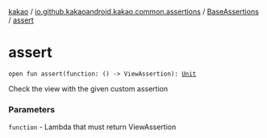 [kakao](../../index.md) / [io.github.kakaoandroid.kakao.common.assertions](../index.md) / [BaseAssertions](index.md) / [assert](./assert.md)

# assert

`open fun assert(function: () -> ViewAssertion): `[`Unit`](https://kotlinlang.org/api/latest/jvm/stdlib/kotlin/-unit/index.html)

Check the view with the given custom assertion

### Parameters

`function` - Lambda that must return ViewAssertion